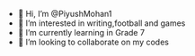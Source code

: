- 👋 Hi, I’m @PiyushMohan1
- 👀 I’m interested in writing,football and games
- 🌱 I’m currently learning in Grade 7
- 💞️ I’m looking to collaborate on my codes

<!---
PiyushMohan1/PiyushMohan1 is a ✨ special ✨ repository because its `README.md` (this file) appears on your GitHub profile.
You can click the Preview link to take a look at your changes.
--->
